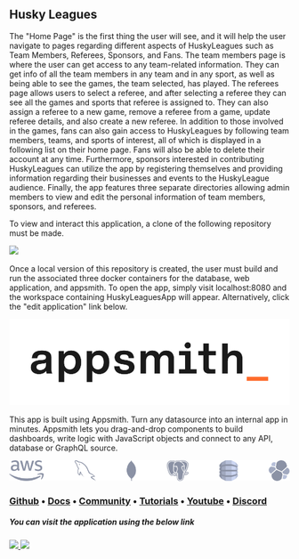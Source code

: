 ## Husky Leagues

The "Home Page" is the first thing the user will see, and it will help the user navigate to pages regarding different aspects of HuskyLeagues such as Team Members, Referees, Sponsors, and Fans. The team members page is where the user can get access to any team-related information. They can get info of all the team members in any team and in any sport, as well as being able to see the games, the team selected, has played. The referees page allows users to select a referee, and after selecting a referee they can see all the games and sports that referee is assigned to. They can also assign a referee to a new game, remove a referee from a game, update referee details, and also create a new referee. In addition to those involved in the games, fans can also gain access to HuskyLeagues by following team members, teams, and sports of interest, all of which is displayed in a following list on their home page. Fans will also be able to delete their account at any time. Furthermore, sponsors interested in contributing HuskyLeagues can utilize the app by registering themselves and providing information regarding their businesses and events to the HuskyLeague audience. Finally, the app features three separate directories allowing admin members to view and edit the personal information of team members, sponsors, and referees.


To view and interact this application, a clone of the following repository must be made. 

![](https://github.com/AShyamkumar19/CS3200-husky-leagues)

Once a local version of this repository is created, the user must build and run the associated three docker containers for the database, web application, and appsmith. To open the app, simply visit localhost:8080 and the workspace containing HuskyLeaguesApp will appear. Alternatively, click the "edit application" link below.






![](https://raw.githubusercontent.com/appsmithorg/appsmith/release/static/appsmith_logo_primary.png)

This app is built using Appsmith. Turn any datasource into an internal app in minutes. Appsmith lets you drag-and-drop components to build dashboards, write logic with JavaScript objects and connect to any API, database or GraphQL source.

![](https://raw.githubusercontent.com/appsmithorg/appsmith/release/static/images/integrations.png)

### [Github](https://github.com/appsmithorg/appsmith) • [Docs](https://docs.appsmith.com/?utm_source=github&utm_medium=social&utm_content=appsmith_docs&utm_campaign=null&utm_term=appsmith_docs) • [Community](https://community.appsmith.com/) • [Tutorials](https://github.com/appsmithorg/appsmith/tree/update/readme#tutorials) • [Youtube](https://www.youtube.com/appsmith) • [Discord](https://discord.gg/rBTTVJp)

##### You can visit the application using the below link

###### [![](https://assets.appsmith.com/git-sync/Buttons.svg) ](http://localhost:8080/applications/661f3378c396d46fc5595cc0/pages/661f3378c396d46fc5595cc3) [![](https://assets.appsmith.com/git-sync/Buttons2.svg)](http://localhost:8080/applications/661f3378c396d46fc5595cc0/pages/661f3378c396d46fc5595cc3/edit)
